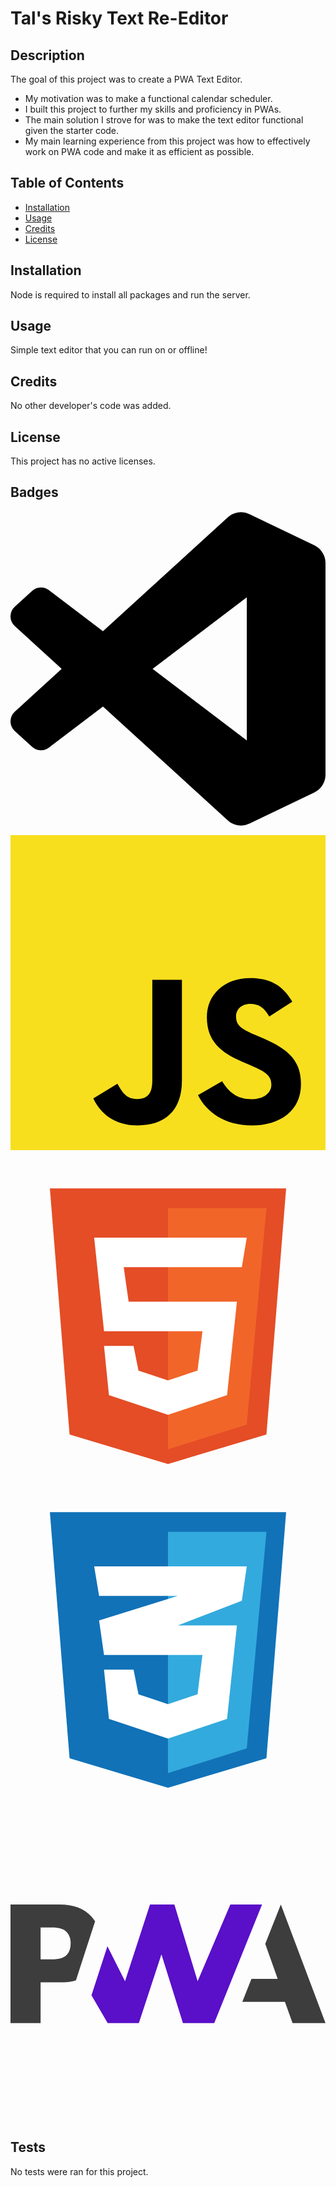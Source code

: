 # Tal's Risky Text Re-Editor

## Description

The goal of this project was to create a PWA Text Editor.

- My motivation was to make a functional calendar scheduler.
- I built this project to further my skills and proficiency in PWAs.
- The main solution I strove for was to make the text editor functional given the starter code.
- My main learning experience from this project was how to effectively work on PWA code and make it as efficient as possible.

## Table of Contents

- [Installation](#installation)
- [Usage](#usage)
- [Credits](#credits)
- [License](#license)

## Installation

Node is required to install all packages and run the server.

## Usage

Simple text editor that you can run on or offline!

## Credits

No other developer's code was added.

## License

This project has no active licenses.

## Badges

<svg role="img" viewBox="0 0 24 24" xmlns="http://www.w3.org/2000/svg"><title>Visual Studio Code</title><path d="M23.15 2.587L18.21.21a1.494 1.494 0 0 0-1.705.29l-9.46 8.63-4.12-3.128a.999.999 0 0 0-1.276.057L.327 7.261A1 1 0 0 0 .326 8.74L3.899 12 .326 15.26a1 1 0 0 0 .001 1.479L1.65 17.94a.999.999 0 0 0 1.276.057l4.12-3.128 9.46 8.63a1.492 1.492 0 0 0 1.704.29l4.942-2.377A1.5 1.5 0 0 0 24 20.06V3.939a1.5 1.5 0 0 0-.85-1.352zm-5.146 14.861L10.826 12l7.178-5.448v10.896z"/></svg>

<svg viewBox="0 0 256 256" xmlns="http://www.w3.org/2000/svg" preserveAspectRatio="xMinYMin meet" fill="#000000"><g id="SVGRepo_bgCarrier" stroke-width="0"></g><g id="SVGRepo_tracerCarrier" stroke-linecap="round" stroke-linejoin="round"></g><g id="SVGRepo_iconCarrier"><path d="M0 0h256v256H0V0z" fill="#F7DF1E"></path><path d="M67.312 213.932l19.59-11.856c3.78 6.701 7.218 12.371 15.465 12.371 7.905 0 12.89-3.092 12.89-15.12v-81.798h24.057v82.138c0 24.917-14.606 36.259-35.916 36.259-19.245 0-30.416-9.967-36.087-21.996M152.381 211.354l19.588-11.341c5.157 8.421 11.859 14.607 23.715 14.607 9.969 0 16.325-4.984 16.325-11.858 0-8.248-6.53-11.17-17.528-15.98l-6.013-2.58c-17.357-7.387-28.87-16.667-28.87-36.257 0-18.044 13.747-31.792 35.228-31.792 15.294 0 26.292 5.328 34.196 19.247L210.29 147.43c-4.125-7.389-8.591-10.31-15.465-10.31-7.046 0-11.514 4.468-11.514 10.31 0 7.217 4.468 10.14 14.778 14.608l6.014 2.577c20.45 8.765 31.963 17.7 31.963 37.804 0 21.654-17.012 33.51-39.867 33.51-22.339 0-36.774-10.654-43.819-24.574"></path></g></svg>

<svg viewBox="0 0 32 32" fill="none" xmlns="http://www.w3.org/2000/svg"><g id="SVGRepo_bgCarrier" stroke-width="0"></g><g id="SVGRepo_tracerCarrier" stroke-linecap="round" stroke-linejoin="round"></g><g id="SVGRepo_iconCarrier"> <path d="M6 28L4 3H28L26 28L16 31L6 28Z" fill="#E44D26"></path> <path d="M26 5H16V29.5L24 27L26 5Z" fill="#F16529"></path> <path d="M9.5 17.5L8.5 8H24L23.5 11H11.5L12 14.5H23L22 24L16 26L10 24L9.5 19H12.5L13 21.5L16 22.5L19 21.5L19.5 17.5H9.5Z" fill="white"></path> </g></svg>

<svg viewBox="0 0 32 32" fill="none" xmlns="http://www.w3.org/2000/svg"><g id="SVGRepo_bgCarrier" stroke-width="0"></g><g id="SVGRepo_tracerCarrier" stroke-linecap="round" stroke-linejoin="round"></g><g id="SVGRepo_iconCarrier"> <path d="M6 28L4 3H28L26 28L16 31L6 28Z" fill="#1172B8"></path> <path d="M26 5H16V29.5L24 27L26 5Z" fill="#33AADD"></path> <path d="M19.5 17.5H9.5L9 14L17 11.5H9L8.5 8.5H24L23.5 12L17 14.5H23L22 24L16 26L10 24L9.5 19H12.5L13 21.5L16 22.5L19 21.5L19.5 17.5Z" fill="white"></path> </g></svg>

<svg viewBox="0 -159.5 512 512" version="1.1" xmlns="http://www.w3.org/2000/svg" xmlns:xlink="http://www.w3.org/1999/xlink" preserveAspectRatio="xMidYMid" fill="#000000"><g id="SVGRepo_bgCarrier" stroke-width="0"></g><g id="SVGRepo_tracerCarrier" stroke-linecap="round" stroke-linejoin="round"></g><g id="SVGRepo_iconCarrier"> <g> <polygon fill="#3D3D3D" points="376.818362 158.243566 391.609181 120.840549 434.316067 120.840549 414.048526 64.1021885 439.396722 3.2018623e-05 512.000001 192.769205 458.457706 192.769205 446.051149 158.243566"> </polygon> <polygon fill="#5A0FC8" points="331.139673 192.76973 408.862952 0.000304174426 357.335083 0.000560323934 304.16787 124.572484 266.360657 0.00081647082 226.753837 0.00081647082 186.158952 124.572484 157.530493 67.8076311 131.622821 147.624549 157.926821 192.76973 208.636591 192.76973 245.320394 81.0556311 280.296394 192.76973"> </polygon> <path d="M48.9117387,126.594779 L80.6502305,126.594779 C90.2643944,126.594779 98.8254436,125.52173 106.333378,123.375631 L114.541378,98.0882869 L137.481444,27.4139262 C135.733509,24.6434344 133.737968,22.0239459 131.494821,19.5558016 C119.71646,6.51845082 102.483673,0 79.7959354,0 L0,0 L0,192.769205 L48.9117387,192.769205 L48.9117387,126.594779 Z M90.9224928,44.3484836 C95.5231485,48.9787787 97.8232141,55.1749754 97.8232141,62.9375984 C97.8232141,70.7597623 95.8001321,76.9635656 91.7542305,81.5490082 C87.3188207,86.6440902 79.1517387,89.1915 67.2535092,89.1915 L48.9117387,89.1915 L48.9117387,37.4026475 L67.3883289,37.4026475 C78.477378,37.4026475 86.3220994,39.7179262 90.9224928,44.3484836 Z" fill="#3D3D3D"> </path> </g> </g></svg>

## Tests

No tests were ran for this project.